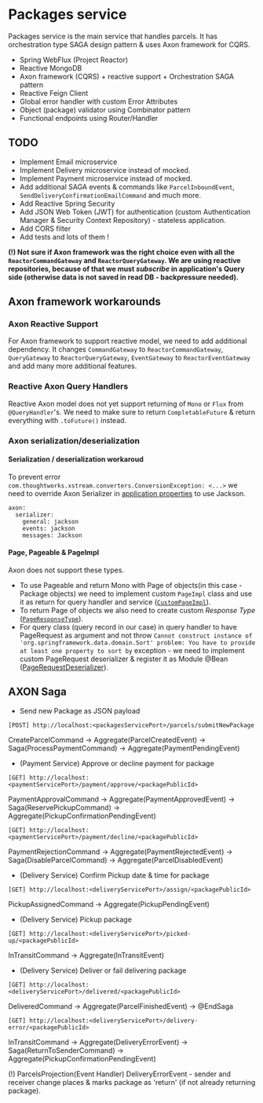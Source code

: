 # Packages service

Packages service is the main service that handles parcels. It has orchestration type SAGA design pattern & uses Axon framework for CQRS.

- Spring WebFlux (Project Reactor)
- Reactive MongoDB
- Axon framework (CQRS) + reactive support + Orchestration SAGA pattern
- Reactive Feign Client
- Global error handler with custom Error Attributes
- Object (package) validator using Combinator pattern
- Functional endpoints using Router/Handler

## TODO
- Implement Email microservice
- Implement Delivery microservice instead of mocked.
- Implement Payment microservice instead of mocked.
- Add additional SAGA events & commands like `ParcelInboundEvent`, `SendDeliveryConfirmationEmailCommand` and much more.
- Add Reactive Spring Security
- Add JSON Web Token (JWT) for authentication (custom Authentication Manager & Security Context Repository) - stateless application.
- Add CORS filter
- Add tests and lots of them !
  
__(!) Not sure if Axon framework was the right choice even with all the `ReactorCommandGateway` and `ReactorQueryGateway`. We are using reactive repositories, because of that we must _subscribe_ in application's Query side (otherwise data is not saved in read DB - backpressure needed).__


## Axon framework workarounds

### Axon Reactive Support
For Axon framework to support reactive model, we need to add additional dependency.
It changes `CommandGateway` to `ReactorCommandGateway`, `QueryGateway` to `ReactorQueryGateway`, `EventGateway` to `ReactorEventGateway` and add many more additional features.

### Reactive Axon Query Handlers
Reactive Axon model does not yet support returning of `Mono` or `Flux` from `@QueryHandler`'s. We need to make sure to return `CompletableFuture` & return everything with `.toFuture()` instead.

### Axon serialization/deserialization 
#### Serialization / deserialization workaroud
To prevent error `com.thoughtworks.xstream.converters.ConversionException: <...>`
we need to override Axon Serializer in [application properties](http://) to use Jackson.
```
axon:
  serializer:
    general: jackson
    events: jackson
    messages: Jackson
```

#### Page, Pageable & PageImpl
Axon does not support these types.

- To use Pageable and return Mono with Page of objects(in this case - Package objects) we need to implement custom `PageImpl` class and use it as return for query handler and service ([`CustomPageImpl`](http://)).
- To return Page of objects we also need to create custom _Response Type_ ([`PageResponseType`](http://)).
- For query class (query record in our case) in query handler to have PageRequest as argument and not throw `Cannot construct instance of 'org.springframework.data.domain.Sort' problem: You have to provide at least one property to sort by` exception - we need to implement custom PageRequest deserializer & register it as Module @Bean ([PageRequestDeserializer](http://)).

## AXON Saga

- Send new Package as JSON payload

```
[POST] http://localhost:<packagesServicePort>/parcels/submitNewPackage
```
CreateParcelCommand -> Aggregate(ParcelCreatedEvent) -> Saga(ProcessPaymentCommand) -> Aggregate(PaymentPendingEvent)

- (Payment Service) Approve or decline payment for package

```
[GET] http://localhost:<paymentServicePort>/payment/approve/<packagePublicId>
```
PaymentApprovalCommand -> Aggregate(PaymentApprovedEvent) -> Saga(ReservePickupCommand) -> Aggregate(PickupConfirmationPendingEvent)
```
[GET] http://localhost:<paymentServicePort>/payment/decline/<packagePublicId>
```
PaymentRejectionCommand -> Aggregate(PaymentRejectedEvent) -> Saga(DisableParcelCommand) -> Aggregate(ParcelDisabledEvent)

- (Delivery Service) Confirm Pickup date & time for package
```
[GET] http://localhost:<deliveryServicePort>/assign/<packagePublicId>
```
PickupAssignedCommand -> Aggregate(PickupPendingEvent)

- (Delivery Service) Pickup package
```
[GET] http://localhost:<deliveryServicePort>/picked-up/<packagePublicId>
```
InTransitCommand -> Aggregate(InTransitEvent)

- (Delivery Service) Deliver or fail delivering package
```
[GET] http://localhost:<deliveryServicePort>/delivered/<packagePublicId>
```
DeliveredCommand -> Aggregate(ParcelFinishedEvent) -> @EndSaga
```
[GET] http://localhost:<deliveryServicePort>/delivery-error/<packagePublicId>
```
InTransitCommand -> Aggregate(DeliveryErrorEvent) -> Saga(ReturnToSenderCommand) -> Aggregate(PickupConfirmationPendingEvent)

(!) ParcelsProjection(Event Handler) DeliveryErrorEvent - sender and receiver change places & marks package as 'return' (if not already returning package).



